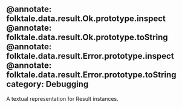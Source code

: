 @annotate: folktale.data.result.Ok.prototype.inspect
@annotate: folktale.data.result.Ok.prototype.toString
@annotate: folktale.data.result.Error.prototype.inspect
@annotate: folktale.data.result.Error.prototype.toString
category: Debugging
---

A textual representation for Result instances.